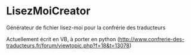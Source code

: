 # LisezMoiCreator
Générateur de fichier lisez-moi pour la confrérie des traducteurs

Actuellement écrit en VB, à porter en python
(http://www.confrerie-des-traducteurs.fr/forum/viewtopic.php?f=18&t=13078)
